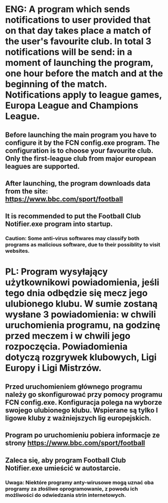 # ENG: A program which sends notifications to user provided that on that day takes place a match of the user's favourite club. In total 3 notifications will be send: in a moment of launching the program, one hour before the match and at the beginning of the match. Notifications apply to league games, Europa League and Champions League.
## Before launching the main program you have to configure it by the FCN config.exe program. The configuration is to choose your favourite club. Only the first-league club from major european leagues are supported.
## After launching, the program downloads data from the site: https://www.bbc.com/sport/football
## It is recommended to put the Football Club Notifier.exe program into startup.
### Caution: Some anti-virus softwares may classify both programs as malicious software, due to their possiblity to visit websites.

# PL: Program wysyłający użytkownikowi powiadomienia, jeśli tego dnia odbędzie się mecz jego ulubionego klubu. W sumie zostaną wysłane 3 powiadomienia: w chwili uruchomienia programu, na godzinę przed meczem i w chwili jego rozpoczęcia. Powiadomienia dotyczą rozgrywek klubowych, Ligi Europy i Ligi Mistrzów.
## Przed uruchomieniem głównego programu należy go skonfigurować przy pomocy programu FCN config.exe. Konfiguracja polega na wyborze swojego ulubionego klubu. Wspierane są tylko I ligowe kluby z ważniejszych lig europejskich.
## Program po uruchomieniu pobiera informacje ze strony https://www.bbc.com/sport/football
## Zaleca się, aby program Football Club Notifier.exe umieścić w autostarcie.
### Uwaga: Niektóre programy anty-wirusowe mogą uznać oba programy za złośliwe oprogramowanie, z powodu ich możliwości do odwiedzania strin internetowych.
